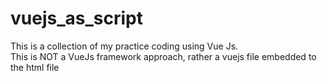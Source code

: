 # vuejs_as_script

This is a collection of my practice coding using Vue Js. <br>
This is NOT a VueJs framework approach, rather a vuejs file embedded to the html file